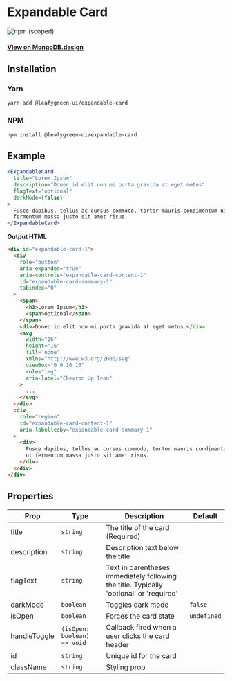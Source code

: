# Expandable Card

![npm (scoped)](https://img.shields.io/npm/v/@leafygreen-ui/expandable-card.svg)

#### [View on MongoDB.design](https://www.mongodb.design/component/expandable-card/example/)

## Installation

### Yarn

```shell
yarn add @leafygreen-ui/expandable-card
```

### NPM

```shell
npm install @leafygreen-ui/expandable-card
```

## Example

```jsx
<ExpandableCard
  title="Lorem Ipsum"
  description="Donec id elit non mi porta gravida at eget metus"
  flagText="optional"
  darkMode={false}
>
  Fusce dapibus, tellus ac cursus commodo, tortor mauris condimentum nibh, ut
  fermentum massa justo sit amet risus.
</ExpandableCard>
```

**Output HTML**

```html
<div id="expandable-card-1">
  <div
    role="button"
    aria-expanded="true"
    aria-controls="expandable-card-content-1"
    id="expandable-card-summary-1"
    tabindex="0"
  >
    <span>
      <h3>Lorem Ipsum</h3>
      <span>optional</span>
    </span>
    <div>Donec id elit non mi porta gravida at eget metus.</div>
    <svg
      width="16"
      height="16"
      fill="none"
      xmlns="http://www.w3.org/2000/svg"
      viewBox="0 0 16 16"
      role="img"
      aria-label="Chevron Up Icon"
    >
      ...
    </svg>
  </div>
  <div
    role="region"
    id="expandable-card-content-1"
    aria-labelledby="expandable-card-summary-1"
  >
    <div>
      Fusce dapibus, tellus ac cursus commodo, tortor mauris condimentum nibh,
      ut fermentum massa justo sit amet risus.
    </div>
  </div>
</div>
```

## Properties

| Prop         | Type                        | Description                                                                             | Default     |
| ------------ | --------------------------- | --------------------------------------------------------------------------------------- | ----------- |
| title        | `string`                    | The title of the card (Required)                                                        |             |
| description  | `string`                    | Description text below the title                                                        |             |
| flagText     | `string`                    | Text in parentheses immediately following the title. Typically 'optional' or 'required' |             |
| darkMode     | `boolean`                   | Toggles dark mode                                                                       | `false`     |
| isOpen       | `boolean`                   | Forces the card state                                                                   | `undefined` |
| handleToggle | `(isOpen: boolean) => void` | Callback fired when a user clicks the card header                                       |             |
| id           | `string`                    | Unique id for the card                                                                  |             |
| className    | `string`                    | Styling prop                                                                            |             |
